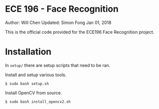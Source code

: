 # ECE 196 - Face Recognition

Author: Will Chen
Updated: Simon Fong Jan 01, 2018

This is the official code provided for the ECE196 Face Recognition project.

# Installation
In `setup/` there are setup scripts that need to be ran.

Install and setup various tools.
```
$ sudo bash setup.sh
```

Install OpenCV from source.
```
$ sudo bash install_opencv2.sh
```
